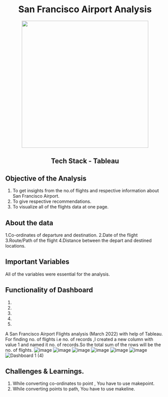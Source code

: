 
<div align = "center" >
  
  # San Francisco Airport Analysis
  

</div>
<div align = "center" >
<img src="https://i.pinimg.com/originals/23/ea/f3/23eaf367f9411e45f5b8c0375692facb.gif" width="400" height = "100" />
 
## Tech Stack - Tableau 
</div>
 
## Objective of the Analysis
1. To get insights from the no.of flights and respective information about San Francisco Airport. 
2. To give respective recommendations.
3. To visualize all of the flights data at one page.

## About the data
1.Co-ordinates of departure and destination.
2.Date of the flight
3.Route/Path of the flight
4.Distance between the depart and destined locations.

## Important Variables
All of the variables were essential for the analysis.

## Functionality of Dashboard 
1.
2.
3.
4.
5.

A San Francisco Airport Flights analysis (March 2022) with help of Tableau.
For finding no. of flights i.e no. of records ,I created a new column with value 1 and named it no. of records.So the total sum of the rows will be the no. of flights.
![image](https://user-images.githubusercontent.com/106676849/187887366-50b536de-6cd5-4b11-acfc-269a7c7a9d39.png)
![image](https://user-images.githubusercontent.com/106676849/187887507-3a001a9e-9d6e-469e-9d2e-06ab35a0f1ca.png)
![image](https://user-images.githubusercontent.com/106676849/187887944-57841832-f5ab-4281-8643-8af2bfef3555.png)
![image](https://user-images.githubusercontent.com/106676849/187887994-3390d2e6-98ef-4749-8686-ff403e410b07.png)
![image](https://user-images.githubusercontent.com/106676849/187888056-b839c73c-b315-4902-8498-662dd2ec6046.png)
![image](https://user-images.githubusercontent.com/106676849/187888166-f9752c89-61d4-4317-99d4-20d83099da19.png)
![Dashboard 1 (4)](https://user-images.githubusercontent.com/106676849/187887051-d6a37040-e5d6-41d3-9fbb-a54df07bcf2c.png)

## Challenges & Learnings.
1. While converting co-ordinates to point , You have to use makepoint.
2. While converting points to path, You have to use makeline.
